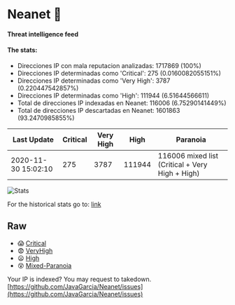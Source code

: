 # Neanet :hocho:
#### Threat intelligence feed
#### The stats:

- Direcciones IP con mala reputacion analizadas: 1717869 (100%)
- Direcciones IP determinadas como 'Critical':  275 (0.0160082055151%)
- Direcciones IP determinadas como 'Very High':  3787 (0.220447542857%)
- Direcciones IP determinadas como 'High':  111944 (6.51644566611)
- Total de direcciones IP indexadas en Neanet:  116006 (6.75290141449%)
- Total de direcciones IP descartadas en Neanet:  1601863 (93.2470985855%)

| Last Update | Critical | Very High | High | Paranoia |
| --- | --- | --- | --- | --- |
| 2020-11-30 15:02:10 | 275 | 3787 | 111944 | 116006 mixed list (Critical + Very High + High)|

![Stats](https://docs.google.com/spreadsheets/d/e/2PACX-1vSnaNMIXVabIpDJjufMlzH7poXnshF3mgd8Is1g9ytUEzVsP5my4Trn8f-xkoLLQ38xpL3HtmUexLo6/pubchart?oid=501124687&format=image)

For the historical stats go to: [link](/stats.csv)
## Raw
- :scream: [Critical](https://raw.githubusercontent.com/JavaGarcia/Neanet/master/blacklists/neanet_critical.txt)
- :fearful: [VeryHigh](https://raw.githubusercontent.com/JavaGarcia/Neanet/master/blacklists/neanet_veryHigh.txtt)
- :frowning: [High](https://raw.githubusercontent.com/JavaGarcia/Neanet/master/blacklists/neanet_high.txt)
- :dizzy_face: [Mixed-Paranoia](https://raw.githubusercontent.com/JavaGarcia/Neanet/master/blacklists/neanet_all.txt)


Your IP is indexed? You may request to takedown. [https://github.com/JavaGarcia/Neanet/issues](https://github.com/JavaGarcia/Neanet/issues)







































































































































































































































































































































































































































































































































































































































































































































































































































































































































































































































































































































































































































































































































































































































































































































































































































































































































































































































































































































































































































































































































































































































































































































































































































































































































































































